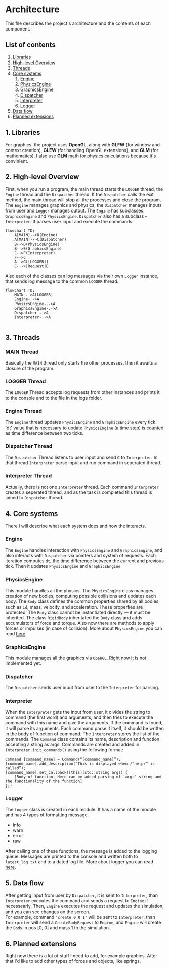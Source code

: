 # Architecture
This file describes the project's architecture and the contents of each component.
## List of contents
1. [Libraries](#1-libraries)
2. [High-level Overview](#2-high-level-overview)
3. [Threads](#3-threads)
4. [Core systems](#4-core-systems)
	1. [Engine](#engine)
	2. [PhysicsEngine](#physicsengine)
	3. [GraphicsEngine](#graphicsengine)
	4. [Dispatcher](#dispatcher)
	5. [Interpreter](#interpreter)
	2. [Logger](#logger)
5. [Data flow](#5-data-flow)
6. [Planned extensions](#6-planned-extensions)
## 1. Libraries
For graphics, the project uses **OpenGL**, along with **GLFW** (for window and context creation), **GLEW** (for handling OpenGL extensions), and **GLM** (for mathematics). I also use **GLM** math  for physics calculations because it's convinient.
## 2. High-level Overview
First, when you run a program, the main thread starts the `LOGGER` thread, the `Engine` thread and the `Dispatcher` thread. 
If the `Dispatcher` calls the exit method, the main thread will stop all the processes and close the program.
The `Engine` manages graphics and physics, the `Dispatcher` manages inputs from user and `Logger` manages output.
The `Engine` has subclasses: `GraphicsEngine` and `PhysicsEngine`. `Dispatcher` also has a subclass - `Interpreter`. It parses user input and execute the commands.
```mermaid
flowchart TD;
	A[MAIN]-->B(Engine)
	A[MAIN]-->C(Dispatcher)
	B-->D(PhysicsEngine)
	B-->E(GraphicsEngine)
	C-->F(Interpreter)
	F-->C
	A-->G[[LOGGER]]
	C-.->|Request|B
```

Also each of the classes can log messages via their own `Logger` instance, that sends log message to the common `LOGGER` thread.
```mermaid
flowchart TD;
	MAIN-.->A[LOGGER]
	Engine-.->A
	PhysicsEngine-.->A
	GraphicsEngine-.->A
	Dispatcher-.->A
	Interpreter-.->A


```
## 3. Threads
### MAIN Thread
Basically the `MAIN` thread only starts the other processes, then it awaits a closure of the program.
### LOGGER Thread
The `LOGGER` Thread accepts log requests from other instances and prints it to the console and to the file in the logs folder.
### Engine Thread
The `Engine` thread updates `PhysicsEngine` and `GraphicsEngine` every tick. 'dt' value that is necessary to update `PhysicsEngine` (a time step) is counted as time difference between two ticks.
### Dispatcher Thread
The `Dispatcher` Thread listens to user input and send it to `Interpreter`. In that thread `Interpreter` parse input and run command in seperated thread.
### Interpreter Thread
Actually, there is not one `Interpreter` thread. Each command `Interpreter` creates a seperated thread, and as the task is completed this thread is joined to `Dispatcher` thread.
## 4. Core systems
There I will describe what each system does and how the interacts.
### Engine
The `Engine` handles interaction with `PhysicsEngine` and `GraphicsEngine`, and also interacts with `Dispatcher` via pointers and system of requests.
Each iteration computes `dt`, the time difference between the current and previous tick. Then it updates `PhysicsEngine` and `GraphicsEngine`
### PhysicsEngine
This module handles all the physics. The `PhysicsEngine` class manages creation of new bodies, computing possible collisions and updates each body.
The `Body` class defines the common properties shared by all bodies, such as `id`, mass, velocity, and acceleration. 
These properties are protected. The `Body` class cannot be instantiated directly — it must be inherited.
The class `RigidBody` inheritated the `Body` class and adds accumulators of force and torque. Also now there are methods to apply forces or impulses (in case of collision).
More about `PhysicsEngine` you can read [here](physics-engine.md).
### GraphicsEngine
This module manages all the graphics via `OpenGL`. Right now it is not implemented yet.
### Dispatcher
The `Dispatcher` sends user input from user to the `Interpreter` for parsing.
### Interpreter
When the `Interpreter` gets the input from user, it divides the string to command (the first word) and arguments, and then tries to execute the command with this name and give the arguments.
If the command is found, it will parse its arguments. Each command parse it itself, it should be written in the body of function of command.
The `Interpreter` stores the list of the commands.
The `Command` class contains its name, description and function accepting a string as args. Commands are created and added in `Interpreter.init_commands()` using the following format:
```
Command [command_name] = Command(“[command_name]”);
[command_name].add_description(“This is displayed when /“help/” is called”);
[command_name].set_callback([this](std::string args) {
    [Body of function. Here can be added parsing of 'args' string and the functionality of the function]
};)
```
### Logger
The `Logger` class is created in each module. It has a name of the module and has 4 types of formatting message.

- info
- warn
- error
- raw

After calling one of these functions, the message is added to the logging queue. Messages are printed to the console and written both to `latest_log.txt` and to a dated log file.
More about logger you can read [here](logger.md).
## 5. Data flow
After getting input from user by `Dispatcher`, it is sent to `Interpreter`, than `Interpreter` executes the command and sends a request to `Engine` if necessearly.
Then, `Engine` executes the request and updates the simulation, and you can see changes on the screen.  
For example, command `'create 0 0 1'` will be sent to `Interpreter`, than `Interpreter` will send a `CreateBodyRequest` to `Engine`, and `Engine` will create the `Body` in pos [0, 0] and mass 1 to the simulation.
## 6. Planned extensions
Right now there is a lot of stuff I need to add, for example graphics. After that I'd like to add other types of forces and objects, like springs. 
	
	
	
